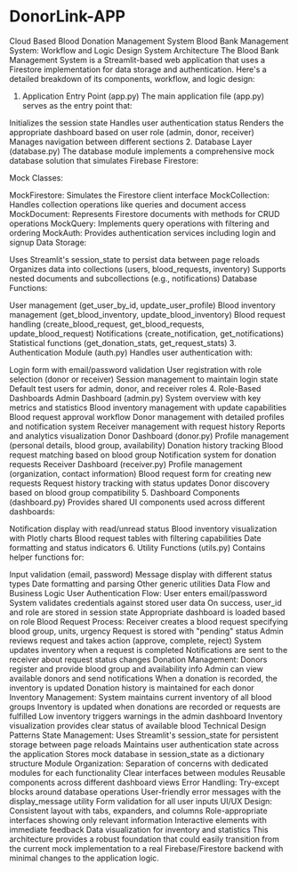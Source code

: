 # DonorLink-APP
Cloud Based Blood Donation Management System
Blood Bank Management System: Workflow and Logic Design
System Architecture
The Blood Bank Management System is a Streamlit-based web application that uses a Firestore implementation for data storage and authentication. Here's a detailed breakdown of its components, workflow, and logic design:

1. Application Entry Point (app.py)
The main application file (app.py) serves as the entry point that:

Initializes the session state
Handles user authentication status
Renders the appropriate dashboard based on user role (admin, donor, receiver)
Manages navigation between different sections
2. Database Layer (database.py)
The database module implements a comprehensive mock database solution that simulates Firebase Firestore:

Mock Classes:

MockFirestore: Simulates the Firestore client interface
MockCollection: Handles collection operations like queries and document access
MockDocument: Represents Firestore documents with methods for CRUD operations
MockQuery: Implements query operations with filtering and ordering
MockAuth: Provides authentication services including login and signup
Data Storage:

Uses Streamlit's session_state to persist data between page reloads
Organizes data into collections (users, blood_requests, inventory)
Supports nested documents and subcollections (e.g., notifications)
Database Functions:

User management (get_user_by_id, update_user_profile)
Blood inventory management (get_blood_inventory, update_blood_inventory)
Blood request handling (create_blood_request, get_blood_requests, update_blood_request)
Notifications (create_notification, get_notifications)
Statistical functions (get_donation_stats, get_request_stats)
3. Authentication Module (auth.py)
Handles user authentication with:

Login form with email/password validation
User registration with role selection (donor or receiver)
Session management to maintain login state
Default test users for admin, donor, and receiver roles
4. Role-Based Dashboards
Admin Dashboard (admin.py)
System overview with key metrics and statistics
Blood inventory management with update capabilities
Blood request approval workflow
Donor management with detailed profiles and notification system
Receiver management with request history
Reports and analytics visualization
Donor Dashboard (donor.py)
Profile management (personal details, blood group, availability)
Donation history tracking
Blood request matching based on blood group
Notification system for donation requests
Receiver Dashboard (receiver.py)
Profile management (organization, contact information)
Blood request form for creating new requests
Request history tracking with status updates
Donor discovery based on blood group compatibility
5. Dashboard Components (dashboard.py)
Provides shared UI components used across different dashboards:

Notification display with read/unread status
Blood inventory visualization with Plotly charts
Blood request tables with filtering capabilities
Date formatting and status indicators
6. Utility Functions (utils.py)
Contains helper functions for:

Input validation (email, password)
Message display with different status types
Date formatting and parsing
Other generic utilities
Data Flow and Business Logic
User Authentication Flow:
User enters email/password
System validates credentials against stored user data
On success, user_id and role are stored in session state
Appropriate dashboard is loaded based on role
Blood Request Process:
Receiver creates a blood request specifying blood group, units, urgency
Request is stored with "pending" status
Admin reviews request and takes action (approve, complete, reject)
System updates inventory when a request is completed
Notifications are sent to the receiver about request status changes
Donation Management:
Donors register and provide blood group and availability info
Admin can view available donors and send notifications
When a donation is recorded, the inventory is updated
Donation history is maintained for each donor
Inventory Management:
System maintains current inventory of all blood groups
Inventory is updated when donations are recorded or requests are fulfilled
Low inventory triggers warnings in the admin dashboard
Inventory visualization provides clear status of available blood
Technical Design Patterns
State Management:
Uses Streamlit's session_state for persistent storage between page reloads
Maintains user authentication state across the application
Stores mock database in session_state as a dictionary structure
Module Organization:
Separation of concerns with dedicated modules for each functionality
Clear interfaces between modules
Reusable components across different dashboard views
Error Handling:
Try-except blocks around database operations
User-friendly error messages with the display_message utility
Form validation for all user inputs
UI/UX Design:
Consistent layout with tabs, expanders, and columns
Role-appropriate interfaces showing only relevant information
Interactive elements with immediate feedback
Data visualization for inventory and statistics
This architecture provides a robust foundation that could easily transition from the current mock implementation to a real Firebase/Firestore backend with minimal changes to the application logic.
